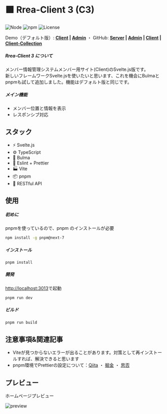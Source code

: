 # 🟩 Rrea-Client 3 (C3)

![Node](https://img.shields.io/badge/Node.js-v18.0.0-fb7185.svg?logo=&style=flat-square)  ![npm](https://img.shields.io/badge/npm-1.0.0-84CC16.svg?style=flat-square)  ![License](https://img.shields.io/badge/License-MIT-0284C7.svg?logo=&style=flat-square)

Demo（デフォルト版）:  **[Client](http://rrea-client.live) | [Admin](http://rrea-admin.live)**  ・  GitHub: **[Server](https://github.com/kensoz/Rrea-server) | [Admin](https://github.com/kensoz/Rrea-admin) | [Client](https://github.com/kensoz/Rrea-client) | [Client-Collection](https://github.com/kensoz/Rrea-client-collection)**

##### Rrea-Client 3 について

メンバー情報管理システムメンバー用サイト(Client)のSvelte.js版です。  
新しいフレームワークSvelte.jsを使いたいと思います、これを機会にBulmaとpnpmも試して追加しました。機能はデフォルト版と同じです。

##### メイン機能

+ メンバー位置と情報を表示
+ レスポンシブ対応



## スタック

+ ⚡️ Svelte.js
+ ⚙️ TypeScript
+ 🎨 Bulma
+ 📑 Eslint + Prettier
+ 🏭 Vite
+ 📦 pnpm
+ 🔺 RESTful API



## 使用

##### 初めに

pnpmを使っているので、pnpm のインストールが必要

```bash
npm install -g pnpm@next-7
```

##### インストール

```bash
pnpm install
```

##### 開発

[http://localhost:3013](http://localhost:3013)で起動

```bash
pnpm run dev
```

##### ビルド

```bash
pnpm run build
```



## 注意事項&関連記事

+ Viteが見つからないエラーが出ることがあります。対策として再インストールすれば、解決できると思います
+ pnpm環境でPrettierの設定について：[Qiita](https://qiita.com/kensoz/items/8d81ba371858224c1c67) ・ [掘金](https://juejin.cn/post/7088955994645987342) ・ [思否](https://segmentfault.com/a/1190000041737885)



## プレビュー

ホームページプレビュー

![preview](https://s2.loli.net/2022/07/14/TRd7PnDr9Aax1Kq.jpg)

